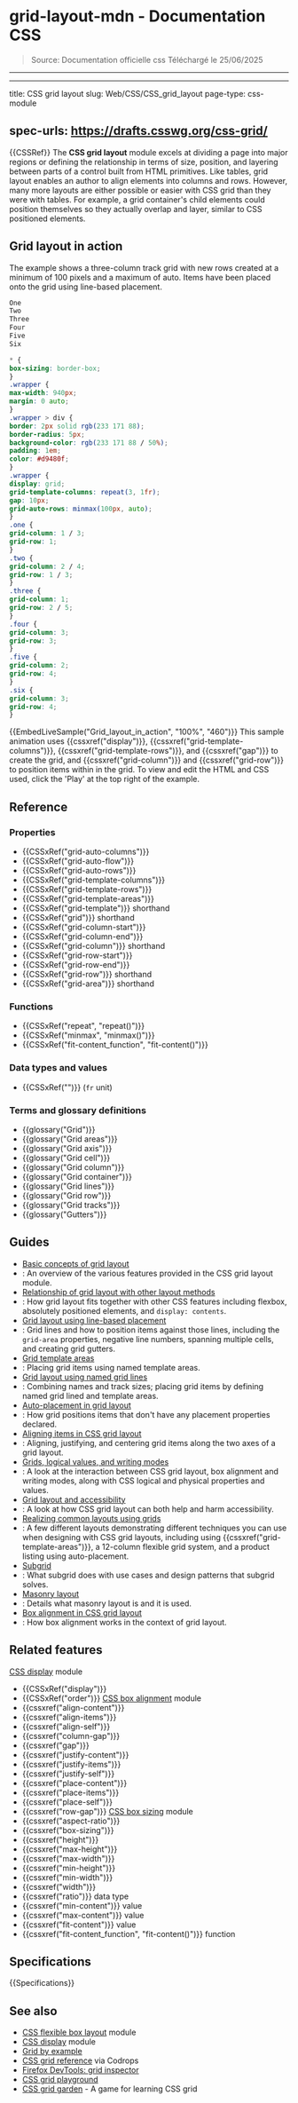 # grid-layout-mdn - Documentation CSS

> Source: Documentation officielle css
> Téléchargé le 25/06/2025

---

---
title: CSS grid layout
slug: Web/CSS/CSS_grid_layout
page-type: css-module
## spec-urls: https://drafts.csswg.org/css-grid/
{{CSSRef}}
The **CSS grid layout** module excels at dividing a page into major regions or defining the relationship in terms of size, position, and layering between parts of a control built from HTML primitives.
Like tables, grid layout enables an author to align elements into columns and rows. However, many more layouts are either possible or easier with CSS grid than they were with tables. For example, a grid container's child elements could position themselves so they actually overlap and layer, similar to CSS positioned elements.
## Grid layout in action
The example shows a three-column track grid with new rows created at a minimum of 100 pixels and a maximum of auto. Items have been placed onto the grid using line-based placement.
```html hidden
One
Two
Three
Four
Five
Six
```
```css hidden
* {
box-sizing: border-box;
}
.wrapper {
max-width: 940px;
margin: 0 auto;
}
.wrapper > div {
border: 2px solid rgb(233 171 88);
border-radius: 5px;
background-color: rgb(233 171 88 / 50%);
padding: 1em;
color: #d9480f;
}
.wrapper {
display: grid;
grid-template-columns: repeat(3, 1fr);
gap: 10px;
grid-auto-rows: minmax(100px, auto);
}
.one {
grid-column: 1 / 3;
grid-row: 1;
}
.two {
grid-column: 2 / 4;
grid-row: 1 / 3;
}
.three {
grid-column: 1;
grid-row: 2 / 5;
}
.four {
grid-column: 3;
grid-row: 3;
}
.five {
grid-column: 2;
grid-row: 4;
}
.six {
grid-column: 3;
grid-row: 4;
}
```
{{EmbedLiveSample("Grid_layout_in_action", "100%", "460")}}
This sample animation uses {{cssxref("display")}}, {{cssxref("grid-template-columns")}}, {{cssxref("grid-template-rows")}}, and {{cssxref("gap")}} to create the grid, and {{cssxref("grid-column")}} and {{cssxref("grid-row")}} to position items within in the grid. To view and edit the HTML and CSS used, click the 'Play' at the top right of the example.
## Reference
### Properties
- {{CSSxRef("grid-auto-columns")}}
- {{CSSxRef("grid-auto-flow")}}
- {{CSSxRef("grid-auto-rows")}}
- {{CSSxRef("grid-template-columns")}}
- {{CSSxRef("grid-template-rows")}}
- {{CSSxRef("grid-template-areas")}}
- {{CSSxRef("grid-template")}} shorthand
- {{CSSxRef("grid")}} shorthand
- {{CSSxRef("grid-column-start")}}
- {{CSSxRef("grid-column-end")}}
- {{CSSxRef("grid-column")}} shorthand
- {{CSSxRef("grid-row-start")}}
- {{CSSxRef("grid-row-end")}}
- {{CSSxRef("grid-row")}} shorthand
- {{CSSxRef("grid-area")}} shorthand
### Functions
- {{CSSxRef("repeat", "repeat()")}}
- {{CSSxRef("minmax", "minmax()")}}
- {{CSSxRef("fit-content_function", "fit-content()")}}
### Data types and values
- {{CSSxRef("<flex>")}} (`fr` unit)
### Terms and glossary definitions
- {{glossary("Grid")}}
- {{glossary("Grid areas")}}
- {{glossary("Grid axis")}}
- {{glossary("Grid cell")}}
- {{glossary("Grid column")}}
- {{glossary("Grid container")}}
- {{glossary("Grid lines")}}
- {{glossary("Grid row")}}
- {{glossary("Grid tracks")}}
- {{glossary("Gutters")}}
## Guides
- [Basic concepts of grid layout](/en-US/docs/Web/CSS/CSS_grid_layout/Basic_concepts_of_grid_layout)
- : An overview of the various features provided in the CSS grid layout module.
- [Relationship of grid layout with other layout methods](/en-US/docs/Web/CSS/CSS_grid_layout/Relationship_of_grid_layout_with_other_layout_methods)
- : How grid layout fits together with other CSS features including flexbox, absolutely positioned elements, and `display: contents`.
- [Grid layout using line-based placement](/en-US/docs/Web/CSS/CSS_grid_layout/Grid_layout_using_line-based_placement)
- : Grid lines and how to position items against those lines, including the `grid-area` properties, negative line numbers, spanning multiple cells, and creating grid gutters.
- [Grid template areas](/en-US/docs/Web/CSS/CSS_grid_layout/Grid_template_areas)
- : Placing grid items using named template areas.
- [Grid layout using named grid lines](/en-US/docs/Web/CSS/CSS_grid_layout/Grid_layout_using_named_grid_lines)
- : Combining names and track sizes; placing grid items by defining named grid lined and template areas.
- [Auto-placement in grid layout](/en-US/docs/Web/CSS/CSS_grid_layout/Auto-placement_in_grid_layout)
- : How grid positions items that don't have any placement properties declared.
- [Aligning items in CSS grid layout](/en-US/docs/Web/CSS/CSS_grid_layout/Box_alignment_in_grid_layout)
- : Aligning, justifying, and centering grid items along the two axes of a grid layout.
- [Grids, logical values, and writing modes](/en-US/docs/Web/CSS/CSS_grid_layout/Grids_logical_values_and_writing_modes)
- : A look at the interaction between CSS grid layout, box alignment and writing modes, along with CSS logical and physical properties and values.
- [Grid layout and accessibility](/en-US/docs/Web/CSS/CSS_grid_layout/Grid_layout_and_accessibility)
- : A look at how CSS grid layout can both help and harm accessibility.
- [Realizing common layouts using grids](/en-US/docs/Web/CSS/CSS_grid_layout/Realizing_common_layouts_using_grids)
- : A few different layouts demonstrating different techniques you can use when designing with CSS grid layouts, including using {{cssxref("grid-template-areas")}}, a 12-column flexible grid system, and a product listing using auto-placement.
- [Subgrid](/en-US/docs/Web/CSS/CSS_grid_layout/Subgrid)
- : What subgrid does with use cases and design patterns that subgrid solves.
- [Masonry layout](/en-US/docs/Web/CSS/CSS_grid_layout/Masonry_layout)
- : Details what masonry layout is and it is used.
- [Box alignment in CSS grid layout](/en-US/docs/Web/CSS/CSS_box_alignment/Box_alignment_in_grid_layout)
- : How box alignment works in the context of grid layout.
## Related features
[CSS display](/en-US/docs/Web/CSS/CSS_display) module
- {{CSSxRef("display")}}
- {{CSSxRef("order")}}
[CSS box alignment](/en-US/docs/Web/CSS/CSS_box_alignment) module
- {{cssxref("align-content")}}
- {{cssxref("align-items")}}
- {{cssxref("align-self")}}
- {{cssxref("column-gap")}}
- {{cssxref("gap")}}
- {{cssxref("justify-content")}}
- {{cssxref("justify-items")}}
- {{cssxref("justify-self")}}
- {{cssxref("place-content")}}
- {{cssxref("place-items")}}
- {{cssxref("place-self")}}
- {{cssxref("row-gap")}}
[CSS box sizing](/en-US/docs/Web/CSS/CSS_box_sizing) module
- {{cssxref("aspect-ratio")}}
- {{cssxref("box-sizing")}}
- {{cssxref("height")}}
- {{cssxref("max-height")}}
- {{cssxref("max-width")}}
- {{cssxref("min-height")}}
- {{cssxref("min-width")}}
- {{cssxref("width")}}
- {{cssxref("ratio")}} data type
- {{cssxref("min-content")}} value
- {{cssxref("max-content")}} value
- {{cssxref("fit-content")}} value
- {{cssxref("fit-content_function", "fit-content()")}} function
## Specifications
{{Specifications}}
## See also
- [CSS flexible box layout](/en-US/docs/Web/CSS/CSS_flexible_box_layout) module
- [CSS display](/en-US/docs/Web/CSS/CSS_display) module
- [Grid by example](https://gridbyexample.com/)
- [CSS grid reference](https://tympanus.net/codrops/css_reference/grid/) via Codrops
- [Firefox DevTools: grid inspector](https://firefox-source-docs.mozilla.org/devtools-user/page_inspector/how_to/examine_grid_layouts/index.html)
- [CSS grid playground](https://mozilladevelopers.github.io/playground/css-grid/)
- [CSS grid garden](https://cssgridgarden.com/) - A game for learning CSS grid